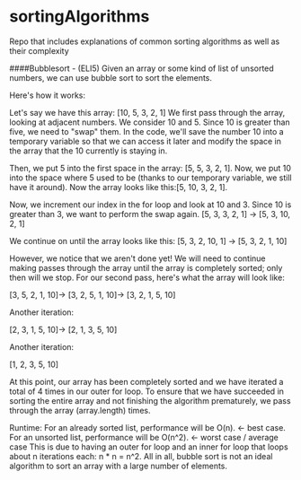 # sortingAlgorithms
Repo that includes explanations of common sorting algorithms as well as their complexity


####Bubblesort - (ELI5)
Given an array or some kind of list of unsorted numbers, we can use bubble sort to sort the elements.

Here's how it works:

Let's say we have this array: [10, 5, 3, 2, 1]
We first pass through the array, looking at adjacent numbers. 
We consider 10 and 5. Since 10 is greater than five, we need to "swap" them. In the code, we'll save the number 10 into a temporary variable so that we can access it later and modify the space in the array that the 10 currently is staying in. 

Then, we put 5 into the first space in the array: [5, 5, 3, 2, 1]. 
Now, we put 10 into the space where 5 used to be (thanks to our temporary variable, we still have it around). 
Now the array looks like this:[5, 10, 3, 2, 1].

Now, we increment our index in the for loop and look at 10 and 3. Since 10 is greater than 3, we want to perform the swap again.
[5, 3, 3, 2, 1] ->
[5, 3, 10, 2, 1]

We continue on until the array looks like this:
[5, 3, 2, 10, 1] ->
[5, 3, 2, 1, 10]

However, we notice that we aren't done yet!
We will need to continue making passes through the array until the array is completely sorted; only then will we stop. 
For our second pass, here's what the array will look like:

[3, 5, 2, 1, 10]->
[3, 2, 5, 1, 10]->
[3, 2, 1, 5, 10]

Another iteration:

[2, 3, 1, 5, 10]->
[2, 1, 3, 5, 10]

Another iteration:

[1, 2, 3, 5, 10]

At this point, our array has been completely sorted and we have iterated a total of 4 times in our outer for loop. To ensure that we have succeeded in sorting the entire array and not finishing the algorithm prematurely, we pass through the array (array.length) times. 

Runtime:
For an already sorted list, performance will be O(n). <- best case.
For an unsorted list, performance will be O(n^2). <- worst case / average case
This is due to having an outer for loop and an inner for loop that loops about n iterations each: n * n = n^2. 
All in all, bubble sort is not an ideal algorithm to sort an array with a large number of elements. 













